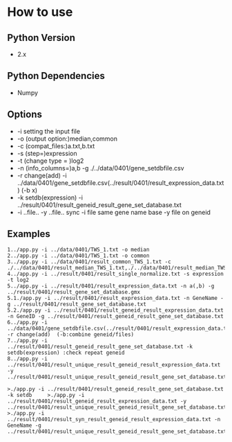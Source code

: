 # How to use

## Python Version

* 2.x

## Python Dependencies

* Numpy

## Options

* -i setting the input file
* -o (output option:)median,common
* -c (compat_files:)a.txt,b.txt
* -s (step=)expression
* -t (change type = )log2
* -n (info_columns=)a,b -g ./../data/0401/gene_setdbfile.csv
* -r change(add)  -i ../data/0401/gene_setdbfile.csv(../result/0401/result_expression_data.txt) (-b x)
* -k setdb(expression) -i ../result/0401/result_geneid_result_gene_set_database.txt
* -i ..file.. -y ..file.. sync -i file same gene name base -y file on geneid

## Examples
```shell
1../app.py -i ../data/0401/TWS_1.txt -o median
2../app.py -i ../data/0401/TWS_1.txt -o common
3../app.py -i ../data/0401/result_common_TWS_1.txt -c ./../data/0401/result_median_TWS_1.txt,./../data/0401/result_median_TWS_2.txt,./../data/0401/result_median_TWS_3.txt
4../app.py -i ../result/0401/result_single_normalize.txt -s expression -t log2
5../app.py -i ../result/0401/result_expression_data.txt -n a(,b) -g ../result/0401/result_gene_set_database.gmx
5.1./app.py -i ../result/0401/result_expression_data.txt -n GeneName -g ../result/0401/result_gene_set_database.txt
5.2./app.py -i ../result/0401/result_geneid_result_expression_data.txt -n GeneID -g ../result/0401/result_geneid_result_gene_set_database.txt
6../app.py -i ../data/0401/gene_setdbfile.csv(../result/0401/result_expression_data.txt)  -r change(add)  (-b:combine geneid/files)
7../app.py -i ../result/0401/result_geneid_result_gene_set_database.txt -k setdb(expression) :check repeat geneid
8../app.py -i ../result/0401/result_unique_result_geneid_result_expression_data.txt -y ../result/0401/result_unique_result_geneid_result_gene_set_database.txt
```
```shell
>./app.py -i ../result/0401/result_geneid_result_gene_set_database.txt -k setdb     >./app.py -i ../result/0401/result_geneid_result_expression_data.txt -y ../result/0401/result_unique_result_geneid_result_gene_set_database.txt >./app.py -i ../result/0401/result_syn_result_geneid_result_expression_data.txt -n GeneName -g ../result/0401/result_unique_result_geneid_result_gene_set_database.txt
```
